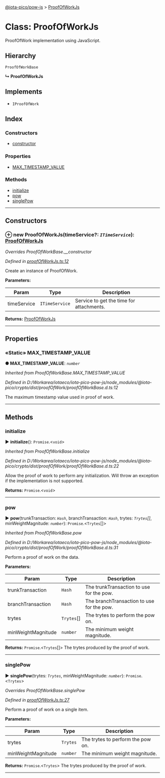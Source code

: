 [@iota-pico/pow-js](../README.md) > [ProofOfWorkJs](../classes/proofofworkjs.md)



# Class: ProofOfWorkJs


ProofOfWork implementation using JavaScript.

## Hierarchy


 `ProofOfWorkBase`

**↳ ProofOfWorkJs**







## Implements

* `IProofOfWork`

## Index

### Constructors

* [constructor](proofofworkjs.md#constructor)


### Properties

* [MAX_TIMESTAMP_VALUE](proofofworkjs.md#max_timestamp_value)


### Methods

* [initialize](proofofworkjs.md#initialize)
* [pow](proofofworkjs.md#pow)
* [singlePow](proofofworkjs.md#singlepow)



---
## Constructors
<a id="constructor"></a>


### ⊕ **new ProofOfWorkJs**(timeService?: *`ITimeService`*): [ProofOfWorkJs](proofofworkjs.md)


*Overrides ProofOfWorkBase.__constructor*

*Defined in [proofOfWorkJs.ts:12](https://github.com/iotaeco/iota-pico-pow-js/blob/c0bb8ba/src/proofOfWorkJs.ts#L12)*



Create an instance of ProofOfWork.


**Parameters:**

| Param | Type | Description |
| ------ | ------ | ------ |
| timeService | `ITimeService`   |  Service to get the time for attachments. |





**Returns:** [ProofOfWorkJs](proofofworkjs.md)

---


## Properties
<a id="max_timestamp_value"></a>

### «Static» MAX_TIMESTAMP_VALUE

**●  MAX_TIMESTAMP_VALUE**:  *`number`* 

*Inherited from ProofOfWorkBase.MAX_TIMESTAMP_VALUE*

*Defined in D:/Workarea/iotaeco/iota-pico-pow-js/node_modules/@iota-pico/crypto/dist/proofOfWork/proofOfWorkBase.d.ts:12*



The maximum timestamp value used in proof of work.




___


## Methods
<a id="initialize"></a>

###  initialize

► **initialize**(): `Promise`.<`void`>



*Inherited from ProofOfWorkBase.initialize*

*Defined in D:/Workarea/iotaeco/iota-pico-pow-js/node_modules/@iota-pico/crypto/dist/proofOfWork/proofOfWorkBase.d.ts:22*



Allow the proof of work to perform any initialization. Will throw an exception if the implementation is not supported.




**Returns:** `Promise`.<`void`>





___

<a id="pow"></a>

###  pow

► **pow**(trunkTransaction: *`Hash`*, branchTransaction: *`Hash`*, trytes: *`Trytes`[]*, minWeightMagnitude: *`number`*): `Promise`.<`Trytes`[]>



*Inherited from ProofOfWorkBase.pow*

*Defined in D:/Workarea/iotaeco/iota-pico-pow-js/node_modules/@iota-pico/crypto/dist/proofOfWork/proofOfWorkBase.d.ts:31*



Perform a proof of work on the data.


**Parameters:**

| Param | Type | Description |
| ------ | ------ | ------ |
| trunkTransaction | `Hash`   |  The trunkTransaction to use for the pow. |
| branchTransaction | `Hash`   |  The branchTransaction to use for the pow. |
| trytes | `Trytes`[]   |  The trytes to perform the pow on. |
| minWeightMagnitude | `number`   |  The minimum weight magnitude. |





**Returns:** `Promise`.<`Trytes`[]>
The trytes produced by the proof of work.






___

<a id="singlepow"></a>

###  singlePow

► **singlePow**(trytes: *`Trytes`*, minWeightMagnitude: *`number`*): `Promise`.<`Trytes`>



*Overrides ProofOfWorkBase.singlePow*

*Defined in [proofOfWorkJs.ts:27](https://github.com/iotaeco/iota-pico-pow-js/blob/c0bb8ba/src/proofOfWorkJs.ts#L27)*



Perform a proof of work on a single item.


**Parameters:**

| Param | Type | Description |
| ------ | ------ | ------ |
| trytes | `Trytes`   |  The trytes to perform the pow on. |
| minWeightMagnitude | `number`   |  The minimum weight magnitude. |





**Returns:** `Promise`.<`Trytes`>
The trytes produced by the proof of work.






___


